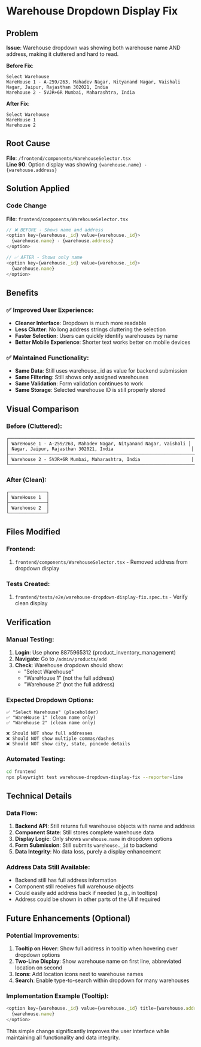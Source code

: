 # Warehouse Dropdown Display Fix

## Problem
**Issue**: Warehouse dropdown was showing both warehouse name AND address, making it cluttered and hard to read.

**Before Fix**:
```
Select Warehouse
WareHouse 1 - A-259/263, Mahadev Nagar, Nityanand Nagar, Vaishali Nagar, Jaipur, Rajasthan 302021, India
Warehouse 2 - 5VJR+6R Mumbai, Maharashtra, India
```

**After Fix**:
```
Select Warehouse  
WareHouse 1
Warehouse 2
```

## Root Cause
**File**: `/frontend/components/WarehouseSelector.tsx`  
**Line 90**: Option display was showing `{warehouse.name} - {warehouse.address}`

## Solution Applied

### Code Change
**File**: `frontend/components/WarehouseSelector.tsx`

```typescript
// ❌ BEFORE - Shows name and address
<option key={warehouse._id} value={warehouse._id}>
  {warehouse.name} - {warehouse.address}
</option>

// ✅ AFTER - Shows only name
<option key={warehouse._id} value={warehouse._id}>
  {warehouse.name}
</option>
```

## Benefits

### ✅ Improved User Experience:
- **Cleaner Interface**: Dropdown is much more readable
- **Less Clutter**: No long address strings cluttering the selection
- **Faster Selection**: Users can quickly identify warehouses by name
- **Better Mobile Experience**: Shorter text works better on mobile devices

### ✅ Maintained Functionality:
- **Same Data**: Still uses warehouse._id as value for backend submission
- **Same Filtering**: Still shows only assigned warehouses  
- **Same Validation**: Form validation continues to work
- **Same Storage**: Selected warehouse ID is still properly stored

## Visual Comparison

### Before (Cluttered):
```
┌─────────────────────────────────────────────────────────────────────┐
│ WareHouse 1 - A-259/263, Mahadev Nagar, Nityanand Nagar, Vaishali │
│ Nagar, Jaipur, Rajasthan 302021, India                             │
├─────────────────────────────────────────────────────────────────────┤
│ Warehouse 2 - 5VJR+6R Mumbai, Maharashtra, India                   │
└─────────────────────────────────────────────────────────────────────┘
```

### After (Clean):
```
┌──────────────┐
│ WareHouse 1  │
├──────────────┤
│ Warehouse 2  │
└──────────────┘
```

## Files Modified

### Frontend:
1. `frontend/components/WarehouseSelector.tsx` - Removed address from dropdown display

### Tests Created:
1. `frontend/tests/e2e/warehouse-dropdown-display-fix.spec.ts` - Verify clean display

## Verification

### Manual Testing:
1. **Login**: Use phone 8875965312 (product_inventory_management)
2. **Navigate**: Go to `/admin/products/add`
3. **Check**: Warehouse dropdown should show:
   - "Select Warehouse"
   - "WareHouse 1" (not the full address)
   - "Warehouse 2" (not the full address)

### Expected Dropdown Options:
```
✅ "Select Warehouse" (placeholder)
✅ "WareHouse 1" (clean name only)
✅ "Warehouse 2" (clean name only)

❌ Should NOT show full addresses
❌ Should NOT show multiple commas/dashes
❌ Should NOT show city, state, pincode details
```

### Automated Testing:
```bash
cd frontend
npx playwright test warehouse-dropdown-display-fix --reporter=line
```

## Technical Details

### Data Flow:
1. **Backend API**: Still returns full warehouse objects with name and address
2. **Component State**: Still stores complete warehouse data
3. **Display Logic**: Only shows `warehouse.name` in dropdown options
4. **Form Submission**: Still submits `warehouse._id` to backend
5. **Data Integrity**: No data loss, purely a display enhancement

### Address Data Still Available:
- Backend still has full address information
- Component still receives full warehouse objects
- Could easily add address back if needed (e.g., in tooltips)
- Address could be shown in other parts of the UI if required

## Future Enhancements (Optional)

### Potential Improvements:
1. **Tooltip on Hover**: Show full address in tooltip when hovering over dropdown options
2. **Two-Line Display**: Show warehouse name on first line, abbreviated location on second
3. **Icons**: Add location icons next to warehouse names
4. **Search**: Enable type-to-search within dropdown for many warehouses

### Implementation Example (Tooltip):
```typescript
<option key={warehouse._id} value={warehouse._id} title={warehouse.address}>
  {warehouse.name}
</option>
```

This simple change significantly improves the user interface while maintaining all functionality and data integrity.